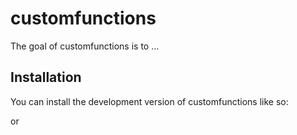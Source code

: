 
<!-- README.md is generated from README.Rmd. Please edit that file -->

# customfunctions

<!-- badges: start -->
<!-- badges: end -->

The goal of customfunctions is to …

## Installation

You can install the development version of customfunctions like so:

or
